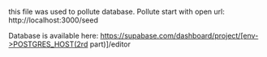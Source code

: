 this file was used to pollute database.
Pollute start with open url: http://localhost:3000/seed

Database is available here:
https://supabase.com/dashboard/project/[env->POSTGRES_HOST(2rd part)]/editor
